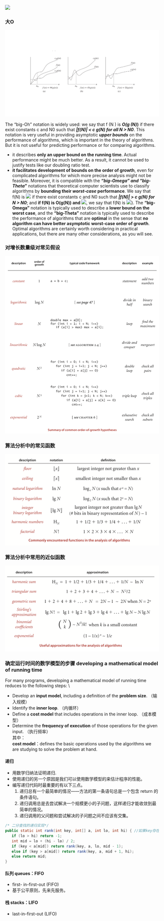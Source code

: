 ![](http://latex.codecogs.com/gif.latex?\\frac{1}{1+sin(x)})
### 大O

![Notations for order of growth of running time](https://github.com/CHENHANRONG/learnc/blob/master/resource/images/Algorithm/notations%20for%20order%20of%20growth%20of%20the%20running%20time.png)

The “big-Oh” notation is widely used: we say that f (N ) is **_O(g (N)_)** if there exist constants c and N0 such that **_|f(N)| < c g(N) for all N > N0_**. This notation is very useful in providing asymptotic **_upper bounds_** on the performance of algorithms, which is important in the theory of algorithms. But it is not useful for predicting performance or for comparing algorithms.  
- it describes **only an upper bound on the running time**. Actual performance might be much better. As a result, it cannot be used to justify tests like our doubling ratio test.  
- **it facilitates development of bounds on the order of growth**, even for complicated algorithms for which more precise analysis might not be feasible. Moreover, it is compatible with the **_“big-Omega” and “big-Theta”_** notations that theoretical computer scientists use to classify algorithms by **bounding their _worst-case_ performance**. We say that f(N) is ![](http://latex.codecogs.com/gif.latex?\\Omega(g(N))) if there exist constants c and N0 such that **_|f(N)| > c g(N) for N > N0_**; and **if f(N) is O(g(N)) and ![](http://latex.codecogs.com/gif.latex?\\Omega(g(N)))**, we say that f(N) is ![](http://latex.codecogs.com/gif.latex?\\Theta(g(N)))). The **“big- Omega”** notation is typically used to describe a **lower bound on the worst case**, and the **“big-Theta”** notation is typically used to describe the performance of algorithms that are **optimal** in the sense that **no algorithm can have better asymptotic worst-case order of growth**. Optimal algorithms are certainly worth considering in practical applications, but there are many other considerations, as you will see.


### 对增长数量级对常见假设
![Summary of common order-of-growth hypotheses](https://github.com/CHENHANRONG/learnc/blob/master/resource/images/Algorithm/Summary%20of%20common%20order-of-growth%20hypotheses.png)

### 算法分析中的常见函数

![Commonly encountered functions in the analysis of algorithms](https://github.com/CHENHANRONG/learnc/blob/master/resource/images/Algorithm/Commonly%20encountered%20functions%20in%20the%20analysis%20of%20algorithms.png)


### 算法分析中常用的近似函数
![Useful approximations for the analysis of algorithms](https://github.com/CHENHANRONG/learnc/blob/master/resource/images/Algorithm/Useful%20approximations%20for%20the%20analysis%20of%20algorithms.png)

### 确定运行时间的数学模型的步骤 developing a mathematical model of running time
For many programs, developing a mathematical model of running time reduces to the following steps:  \
- Develop an **input model**, including a definition of the **problem size**.  （输入规模）
- Identify the **inner loop**. （内循环）
- Define a **cost model** that includes operations in the inner loop.  （成本模型）
- Determine the **frequency of execution** of those operations for the given input. （执行频率）  
其中：  
**cost model**：defines the basic operations used by the algorithms we are studying to solve the problem at hand. 

#### 递归
- 用数学归纳法证明递归.
- 使用递归的另一个原因是我们可以使用数学模型的来估计程序的性能。
- 编写递归代码时最重要的有以下三点。
  1. 递归总有一个最简单的情况——方法的第一条语句总是一个包含 return 的条件语句。
  1. 递归调用总是去尝试解决一个规模更小的子问题，这样递归才能收敛到最简单的情况。
  1. 递归调用的父问题和尝试解决的子问题之间不应该有交集。
```Java
/* 二分查找的递归实现*/
public static int rank(int key, int[] a, int lo, int hi) { //如果key存在于a[]中，它的索引不会小于lo且不会大于hi
   if (lo > hi) return -1;
   int mid = lo + (hi - lo) / 2;
   if (key < a[mid]) return rank(key, a, lo, mid - 1);
   else if (key > a[mid]) return rank(key, a, mid + 1, hi);
   else return mid;
}
```
#### 队列 queues：FIFO
- first- in-first-out (FIFO)
- 基于公平原则，先来先服务。

#### 栈 stacks：LIFO
- last-in-first-out (LIFO)
